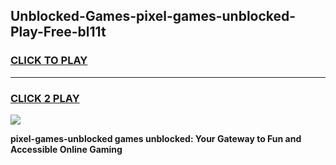 
## Unblocked-Games-pixel-games-unblocked-Play-Free-bl11t
<h3>
<a href="https://premium76.site?title=pixel-games-unblocked&ref=10A">CLICK TO PLAY</a></h3>
<hr>

<h3>
<a href="https://premium76.site?title=pixel-games-unblocked&ref=10A">CLICK 2 PLAY</a>
  
</h3>

<a href="https://premium76.site?title=pixel-games-unblocked&ref=10A"><img src="https://clearcache.store/games.png"></a>


**pixel-games-unblocked games unblocked: Your Gateway to Fun and Accessible Online Gaming**
